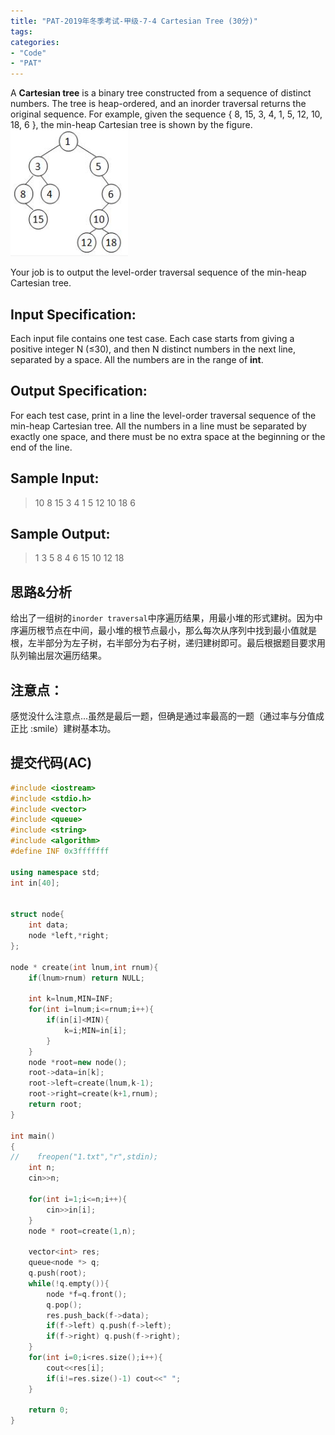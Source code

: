 ```yaml
---
title: "PAT-2019年冬季考试-甲级-7-4 Cartesian Tree (30分)"
tags: 
categories: 
- "Code"
- "PAT"
---
```


A **Cartesian tree** is a binary tree constructed from a sequence of distinct numbers. The tree is heap-ordered, and an inorder traversal returns the original sequence. For example, given the sequence { 8, 15, 3, 4, 1, 5, 12, 10, 18, 6 }, the min-heap Cartesian tree is shown by the figure.
![image](https://github.com/EluvK/Image_server/raw/master/2019-12/002.png)

Your job is to output the level-order traversal sequence of the min-heap Cartesian tree.
## Input Specification:
Each input file contains one test case. Each case starts from giving a positive integer N (≤30), and then N distinct numbers in the next line, separated by a space. All the numbers are in the range of **int**.
## Output Specification:
For each test case, print in a line the level-order traversal sequence of the min-heap Cartesian tree. All the numbers in a line must be separated by exactly one space, and there must be no extra space at the beginning or the end of the line.
## Sample Input:

> 10 
8 15 3 4 1 5 12 10 18 6

## Sample Output:
> 1 3 5 8 4 6 15 10 12 18


## 思路&分析
给出了一组树的`inorder traversal`中序遍历结果，用最小堆的形式建树。因为中序遍历根节点在中间，最小堆的根节点最小，那么每次从序列中找到最小值就是根，左半部分为左子树，右半部分为右子树，递归建树即可。最后根据题目要求用队列输出层次遍历结果。
## 注意点：
感觉没什么注意点...虽然是最后一题，但确是通过率最高的一题（通过率与分值成正比 :smile）建树基本功。
## 提交代码(AC)

``` CPP
#include <iostream>
#include <stdio.h>
#include <vector>
#include <queue>
#include <string>
#include <algorithm>
#define INF 0x3fffffff

using namespace std;
int in[40];


struct node{
    int data;
    node *left,*right;
};

node * create(int lnum,int rnum){
    if(lnum>rnum) return NULL;

    int k=lnum,MIN=INF;
    for(int i=lnum;i<=rnum;i++){
        if(in[i]<MIN){
            k=i;MIN=in[i];
        }
    }
    node *root=new node();
    root->data=in[k];
    root->left=create(lnum,k-1);
    root->right=create(k+1,rnum);
    return root;
}

int main()
{
//    freopen("1.txt","r",stdin);
    int n;
    cin>>n;

    for(int i=1;i<=n;i++){
        cin>>in[i];
    }
    node * root=create(1,n);

    vector<int> res;
    queue<node *> q;
    q.push(root);
    while(!q.empty()){
        node *f=q.front();
        q.pop();
        res.push_back(f->data);
        if(f->left) q.push(f->left);
        if(f->right) q.push(f->right);
    }
    for(int i=0;i<res.size();i++){
        cout<<res[i];
        if(i!=res.size()-1) cout<<" ";
    }

    return 0;
}

```
